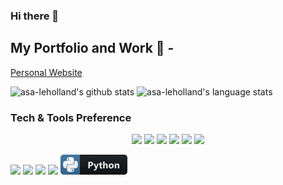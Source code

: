 ### Hi there 👋

<!--
**asa-leholland/asa-leholland** is a ✨ _special_ ✨ repository because its `README.md` (this file) appears on your GitHub profile.

Here are some ideas to get you started:

- 🔭 I’m currently working on ...
- 🌱 I’m currently learning ...
- 👯 I’m looking to collaborate on ...
- 🤔 I’m looking for help with ...
- 💬 Ask me about ...
- 📫 How to reach me: ...
- 😄 Pronouns: ...
- ⚡ Fun fact: ...
-->

## My Portfolio and Work 👀 -
[Personal Website](http://asaleholland.com/)

![asa-leholland's github stats](https://github-readme-stats.vercel.app/api?username=asa-leholland&show_icons=true&hide_border=true&theme=vue)
![asa-leholland's language stats](https://github-readme-stats.vercel.app/api/top-langs/?username=asa-leholland&theme=vue)

### Tech & Tools Preference

<p align="center">
    <img src = "https://img.shields.io/badge/-HTML5-E34F26?style=flat&logo=html5&logoColor=white"> <img src = "https://img.shields.io/badge/-CSS3-1572B6?style=flat&logo=css3&logoColor=white">
  <img src="https://img.shields.io/badge/-Bootstrap-563D7C?style=flat&logo=bootstrap&logoColor=white">
  <img src="https://img.shields.io/badge/-JavaScript-eed718?style=flat&logo=javascript&logoColor=ffffff">
  <img src="https://img.shields.io/badge/-MySQL-F29111?style=flat&logo=mysql&logoColor=FFFFFF">
  <img src="http://img.shields.io/badge/-Github-000000?style=flat&logo=github&logoColor=FFFFFF">
</p>




<img src="https://aleen42.github.io/badges/src/stackoverflow.svg">
<img src="https://aleen42.github.io/badges/src/sublime_text.svg">
<img src="https://img.shields.io/badge/-Express.js-787878?style=flat">
<img src="https://img.shields.io/badge/-Node.js-3C873A?style=flat&logo=Node.js&logoColor=white">


<svg width="107" height="32" viewBox="0 0 107 32" fill="none" xmlns="http://www.w3.org/2000/svg">
<path d="M102 0H31V32H102C104.761 32 107 29.7614 107 27V5C107 2.23858 104.761 0 102 0Z" fill="#0F1418"/>
<path d="M31 0H5C2.23858 0 0 2.23858 0 5V27C0 29.7614 2.23858 32 5 32H31V0Z" fill="#366E9C"/>
<path d="M27.5592 13.0251C27.1467 11.3698 26.3646 10.1216 24.6986 10.1216H22.5505V12.6608C22.5505 14.6322 20.8791 16.2928 18.972 16.2928H13.2508C11.6865 16.2928 10.3902 17.6321 10.3902 19.2017V24.655C10.3902 26.2086 11.7401 27.1192 13.2508 27.5639C15.0614 28.0942 16.8024 28.1906 18.972 27.5639C20.413 27.146 21.8326 26.305 21.8326 24.655V22.4748H16.1168V21.7462H24.6986C26.3646 21.7462 26.9807 20.5838 27.5592 18.8427C28.1592 17.0482 28.1324 15.3232 27.5592 13.0251ZM19.3309 23.9265C19.9256 23.9265 20.4077 24.414 20.4077 25.014C20.4077 25.6193 19.9256 26.1068 19.3309 26.1068C18.7417 26.1068 18.2542 25.6139 18.2542 25.014C18.2595 24.4086 18.7417 23.9265 19.3309 23.9265ZM12.9883 15.575H18.7095C20.3005 15.575 21.5701 14.2625 21.5701 12.6662V7.20742C21.5701 5.65391 20.263 4.49144 18.7095 4.22895C16.7917 3.91289 14.7079 3.92896 12.9883 4.23431C10.5669 4.66287 10.1277 5.55748 10.1277 7.21278V9.39306H15.8543V10.1216H7.97953C6.31351 10.1216 4.85642 11.1234 4.40108 13.0251C3.8761 15.2054 3.85467 16.566 4.40108 18.8427C4.80821 20.5355 5.77782 21.7462 7.44383 21.7462H9.40984V19.132C9.40984 17.241 11.0437 15.575 12.9883 15.575ZM12.6294 7.93597C12.0347 7.93597 11.5526 7.44849 11.5526 6.84851C11.558 6.24317 12.0347 5.75569 12.6294 5.75569C13.2186 5.75569 13.7061 6.24853 13.7061 6.84851C13.7061 7.44849 13.224 7.93597 12.6294 7.93597Z" fill="white"/>
<path d="M46.8923 18.3818V22H44.5266V11.4971H48.2326C50.8791 11.4971 52.2023 12.6128 52.2023 14.8442C52.2023 15.8989 51.8215 16.7534 51.0598 17.4077C50.3029 18.0571 49.2897 18.3818 48.0202 18.3818H46.8923ZM46.8923 13.3135V16.5874H47.8225C49.0822 16.5874 49.7121 16.0356 49.7121 14.9321C49.7121 13.853 49.0822 13.3135 47.8225 13.3135H46.8923ZM61.0982 14.5L58.0513 22.6006C57.3189 24.5488 56.2154 25.5229 54.7407 25.5229C54.1792 25.5229 53.7178 25.4595 53.3565 25.3325V23.4868C53.6641 23.6675 53.9986 23.7578 54.3599 23.7578C54.9556 23.7578 55.3706 23.4771 55.605 22.9155L56.0005 21.9854L52.9536 14.5H55.5171L56.916 19.063C57.0039 19.3462 57.0723 19.6807 57.1211 20.0664H57.1504C57.1944 19.7832 57.2749 19.4536 57.3921 19.0776L58.8057 14.5H61.0982ZM66.7713 21.9121C66.4295 22.0928 65.9144 22.1831 65.2259 22.1831C63.5951 22.1831 62.7796 21.3359 62.7796 19.6416V16.2065H61.5638V14.5H62.7796V12.8813L65.0868 12.2222V14.5H66.7713V16.2065H65.0868V19.2388C65.0868 20.02 65.3968 20.4106 66.0169 20.4106C66.2611 20.4106 66.5125 20.3398 66.7713 20.1982V21.9121ZM75.4621 22H73.1549V17.7373C73.1549 16.6387 72.7546 16.0894 71.9538 16.0894C71.5436 16.0894 71.2116 16.2432 70.9577 16.5508C70.7038 16.8584 70.5768 17.249 70.5768 17.7227V22H68.2624V10.8965H70.5768V15.6133H70.6061C71.1725 14.749 71.9416 14.3169 72.9132 14.3169C74.6125 14.3169 75.4621 15.3423 75.4621 17.3931V22ZM81.0547 22.1831C79.8047 22.1831 78.8208 21.834 78.103 21.1357C77.3901 20.4326 77.0337 19.4805 77.0337 18.2793C77.0337 17.0391 77.4048 16.0698 78.147 15.3716C78.8891 14.6685 79.8926 14.3169 81.1572 14.3169C82.4023 14.3169 83.3789 14.6685 84.0869 15.3716C84.7949 16.0698 85.1489 16.9951 85.1489 18.1475C85.1489 19.3926 84.7827 20.3765 84.0503 21.0991C83.3227 21.8218 82.3242 22.1831 81.0547 22.1831ZM81.1133 16.0894C80.5664 16.0894 80.1416 16.2773 79.8388 16.6533C79.5361 17.0293 79.3847 17.5615 79.3847 18.25C79.3847 19.6904 79.9658 20.4106 81.1279 20.4106C82.2363 20.4106 82.7905 19.6709 82.7905 18.1914C82.7905 16.79 82.2314 16.0894 81.1133 16.0894ZM94.074 22H91.7669V17.8325C91.7669 16.6704 91.3519 16.0894 90.5218 16.0894C90.1214 16.0894 89.7918 16.2432 89.533 16.5508C89.2742 16.8584 89.1448 17.249 89.1448 17.7227V22H86.8304V14.5H89.1448V15.6865H89.1741C89.7259 14.7734 90.5291 14.3169 91.5838 14.3169C93.2439 14.3169 94.074 15.3472 94.074 17.4077V22Z" fill="white"/>
<path d="M102 0H5C2.23858 0 0 2.23858 0 5V27C0 29.7614 2.23858 32 5 32H102C104.761 32 107 29.7614 107 27V5C107 2.23858 104.761 0 102 0Z" fill="url(#paint0_linear)"/>
<defs>
<linearGradient id="paint0_linear" x1="0" y1="0" x2="0" y2="32" gradientUnits="userSpaceOnUse">
<stop stop-color="#BBBBBB" stop-opacity="0.1"/>
<stop offset="1" stop-opacity="0.1"/>
</linearGradient>
</defs>
</svg>
<!--START_SECTION:waka-->
<!--END_SECTION:waka-->
